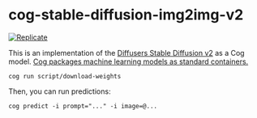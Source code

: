 # cog-stable-diffusion-img2img-v2


[![Replicate](https://replicate.com/replicate/stable-diffusion-img2img/badge)](https://replicate.com/replicate/stable-diffusion-img2img) 

This is an implementation of the [Diffusers Stable Diffusion v2](https://huggingface.co/stabilityai/stable-diffusion-2) as a Cog model. [Cog packages machine learning models as standard containers.](https://github.com/replicate/cog)


    cog run script/download-weights 

Then, you can run predictions:

    cog predict -i prompt="..." -i image=@... 
